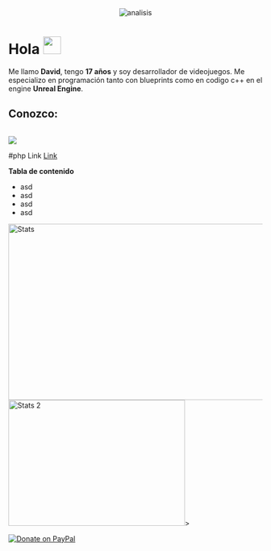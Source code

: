 <div align="center"> 
<img align="center" alt="analisis" src=https://github.com/zLowy/zLowy/blob/main/Animated%20Cyber%20Monday%20Facebook%20Event%20Cover%20(2).gif?raw=true>
</div>


<h1> Hola <img src="https://media.giphy.com/media/hvRJCLFzcasrR4ia7z/giphy.gif" width="35px"></h1>

Me llamo **David**, tengo **17 años** y soy desarrollador de videojuegos. Me especializo en programación tanto con blueprints como en codigo c++ en el engine **Unreal Engine**.

## Conozco:
<code><a> <a href="https://www.vectorlogo.zone/logos/blueprintsys/blueprintsys-ar21.svgf="><img src="https://www.vectorlogo.zone/logos/blueprintsys/blueprintsys-ar21.svg"></a></a></code>

#php Link [Link](https://discord.gg/test)



**Tabla de contenido**

- asd
- asd
- asd
- asd

<div class="container" alsign="center">
<img height="350" width="600" src="https://github-readme-stats.vercel.app/api?username=zLowy&show_icons=true&theme=tokyonight" alt="Stats"> 
<a><img height="250" width="350" src="https://github-readme-stats.vercel.app/api/top-langs/?username=zLowy&langs_count=8&theme=tokyonight" alt="Stats 2"</a>>
</div>
  

  
[![Donate on PayPal](https://img.shields.io/badge/--paypal?label=PayPal&logo=PayPal&style=social)](https://www.paypal.com/paypalme/zlowygames)

